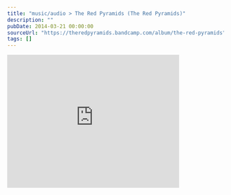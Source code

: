 ```yaml
---
title: "music/audio > The Red Pyramids (The Red Pyramids)"
description: ""
pubDate: 2014-03-21 00:00:00
sourceUrl: "https://theredpyramids.bandcamp.com/album/the-red-pyramids"
tags: []
---
```


<iframe style="border: 0; width: 400px; height: 310px;"
            src="https://bandcamp.com/EmbeddedPlayer/album=2541264895/size=large/bgcol=ffffff/linkcol=0687f5/tracklist=true/artwork=small/transparent=true/"
            seamless>
        <a href="https://theredpyramids.bandcamp.com/album/the-red-pyramids">The Red Pyramids by The Red Pyramids</a>
    </iframe>